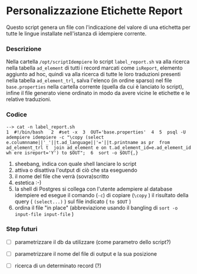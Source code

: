 # Personalizzazione Etichette Report

Questo script genera un file con l'indicazione del valore di una etichetta per tutte le lingue installate nell'istanza di idempiere corrente.

### Descrizione

Nella cartella `/opt/scriptIdempiere`  lo script `label_report.sh`  va alla ricerca nella tabella `ad_element` di tutti i record marcati come `isReport`, elemento aggiunto ad hoc,  quindi va alla ricerca di tutte le loro traduzioni presenti nella tabella `ad_element_trl`, salva l'elenco (in ordine sparso) nel file `base.properties` nella cartella corrente (quella da cui è lanciato lo script), infine il file generato viene ordinato in modo da avere vicine le etichette e le relative traduzioni.

### Codice

`--> cat -n label_report.sh                                                                                    
   1  #!/bin/bash  
   2  #set -x 
   3  OUT='base.properties' 
   4 
   5  psql -U adempiere idempiere -c "\copy (select  e.columnname||'_'||t.ad_language||'='||t.printname as pr  from ad_element_trl t  join ad_element e on t.ad_element_id=e.ad_element_id  wh
ere isreport='Y') to $OUT"; 
   6  sort -o $OUT{,}`



1. sheebang, indica con quale shell lanciare lo script
2. attiva o disattiva l'output di ciò che sta eseguendo
3. il nome del file che verrà (sovra)scritto
4. estetica :-)
5. la shell di Postgres si collega con l'utente adempiere al database idempiere ed esegue il comando (`-c`) di copiare (`\copy` ) il risultato della query ( `(select...)` ) sul file indicato ( `to $OUT` ) 
6. ordina il file "in place" (abbreviazione usando il bangling di `sort -o input-file input-file` )

### Step futuri

- [ ] parametrizzare il db da utilizzare (come parametro dello script?)

- [ ] parametrizzare il nome del file di output e la sua posizione

- [ ] ricerca di un determinato record (?)

  
